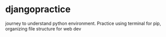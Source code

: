 # djangopractice
journey to understand python environment.  Practice using terminal for pip, organizing file structure for web dev
